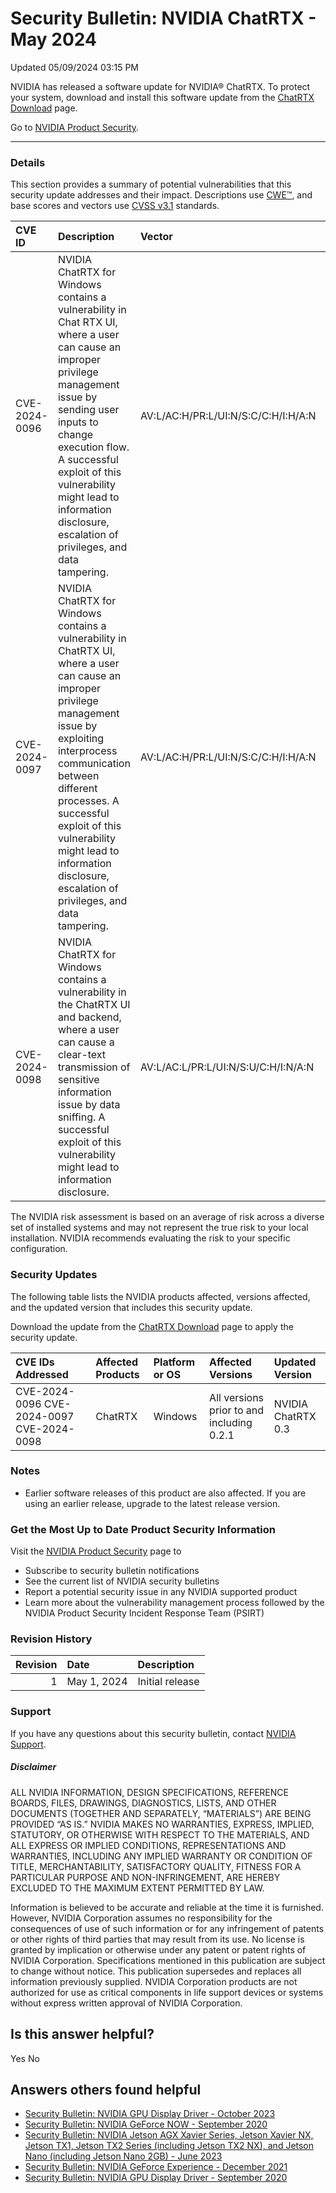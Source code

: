 

Security Bulletin: NVIDIA ChatRTX - May 2024
============================================




 Updated 05/09/2024 03:15 PM



NVIDIA has released a software update for NVIDIA® ChatRTX. To protect your system, download and install this software update from the [ChatRTX Download](https://www.nvidia.com/en-us/ai-on-rtx/chatrtx/) page.


Go to [NVIDIA Product Security](https://www.nvidia.com/security/).






---




### Details


This section provides a summary of potential vulnerabilities that this security update addresses and their impact. Descriptions use [CWE™](https://cwe.mitre.org/), and base scores and vectors use [CVSS v3.1](https://www.first.org/cvss/specification-document) standards.


| CVE ID | Description | Vector | Base Score | Severity | CWE | Impacts |
|:--------------|:--------------------------------------------------------------------------------------------------------------------------------------------------------------------------------------------------------------------------------------------------------------------------------------------------------------------------------------|:------------------------------------|-------------:|:-----------|:--------|:-----------------------------------------------------------------|
| CVE-2024-0096 | NVIDIA ChatRTX for Windows contains a vulnerability in Chat RTX UI, where a user can cause an improper privilege management issue by sending user inputs to change execution flow. A successful exploit of this vulnerability might lead to information disclosure, escalation of privileges, and data tampering. | AV:L/AC:H/PR:L/UI:N/S:C/C:H/I:H/A:N | 7.5 | High | CWE-269 | Information disclosure, escalation of privileges, data tampering |
| CVE-2024-0097 | NVIDIA ChatRTX for Windows contains a vulnerability in ChatRTX UI, where a user can cause an improper privilege management issue by exploiting interprocess communication between different processes. A successful exploit of this vulnerability might lead to information disclosure, escalation of privileges, and data tampering. | AV:L/AC:H/PR:L/UI:N/S:C/C:H/I:H/A:N | 7.5 | High | CWE-269 | Information disclosure, escalation of privileges, data tampering |
| CVE-2024-0098 | NVIDIA ChatRTX for Windows contains a vulnerability in the ChatRTX UI and backend, where a user can cause a clear-text transmission of sensitive information issue by data sniffing. A successful exploit of this vulnerability might lead to information disclosure. | AV:L/AC:L/PR:L/UI:N/S:U/C:H/I:N/A:N | 5.5 | Medium | CWE-319 | Information disclosure |
The NVIDIA risk assessment is based on an average of risk across a diverse set of installed systems and may not represent the true risk to your local installation. NVIDIA recommends evaluating the risk to your specific configuration.


### Security Updates


The following table lists the NVIDIA products affected, versions affected, and the updated version that includes this security update.


Download the update from the [ChatRTX Download](https://www.nvidia.com/en-us/ai-on-rtx/chatrtx/) page to apply the security update.


| CVE IDs Addressed | Affected Products | Platform or OS | Affected Versions | Updated Version |
|:--------------------------------------------|:--------------------|:-----------------|:------------------------------------------|:-------------------|
| CVE-2024-0096 CVE-2024-0097 CVE-2024-0098 | ChatRTX | Windows | All versions prior to and including 0.2.1 | NVIDIA ChatRTX 0.3 |
### Notes


* Earlier software releases of this product are also affected. If you are using an earlier release, upgrade to the latest release version.


### Get the Most Up to Date Product Security Information


Visit the [NVIDIA Product Security](https://www.nvidia.com/security) page to


* Subscribe to security bulletin notifications
* See the current list of NVIDIA security bulletins
* Report a potential security issue in any NVIDIA supported product
* Learn more about the vulnerability management process followed by the NVIDIA Product Security Incident Response Team (PSIRT)


### Revision History


| Revision | Date | Description |
|-----------:|:------------|:----------------|
| 1 | May 1, 2024 | Initial release |
### Support


If you have any questions about this security bulletin, contact [NVIDIA Support](https://www.nvidia.com/object/support.html).


##### Disclaimer


ALL NVIDIA INFORMATION, DESIGN SPECIFICATIONS, REFERENCE BOARDS, FILES, DRAWINGS, DIAGNOSTICS, LISTS, AND OTHER DOCUMENTS (TOGETHER AND SEPARATELY, “MATERIALS”) ARE BEING PROVIDED “AS IS.” NVIDIA MAKES NO WARRANTIES, EXPRESS, IMPLIED, STATUTORY, OR OTHERWISE WITH RESPECT TO THE MATERIALS, AND ALL EXPRESS OR IMPLIED CONDITIONS, REPRESENTATIONS AND WARRANTIES, INCLUDING ANY IMPLIED WARRANTY OR CONDITION OF TITLE, MERCHANTABILITY, SATISFACTORY QUALITY, FITNESS FOR A PARTICULAR PURPOSE AND NON-INFRINGEMENT, ARE HEREBY EXCLUDED TO THE MAXIMUM EXTENT PERMITTED BY LAW.


Information is believed to be accurate and reliable at the time it is furnished. However, NVIDIA Corporation assumes no responsibility for the consequences of use of such information or for any infringement of patents or other rights of third parties that may result from its use. No license is granted by implication or otherwise under any patent or patent rights of NVIDIA Corporation. Specifications mentioned in this publication are subject to change without notice. This publication supersedes and replaces all information previously supplied. NVIDIA Corporation products are not authorized for use as critical components in life support devices or systems without express written approval of NVIDIA Corporation.











Is this answer helpful?
-----------------------



Yes
No







Answers others found helpful
----------------------------


* [Security Bulletin: NVIDIA GPU Display Driver - October 2023](/app/answers/detail/a_id/5491/related/1)
* [Security Bulletin: NVIDIA GeForce NOW - September 2020](/app/answers/detail/a_id/5052/related/1)
* [Security Bulletin: NVIDIA Jetson AGX Xavier Series, Jetson Xavier NX, Jetson TX1, Jetson TX2 Series (including Jetson TX2 NX), and Jetson Nano (including Jetson Nano 2GB) - June 2023](/app/answers/detail/a_id/5466/related/1)
* [Security Bulletin: NVIDIA GeForce Experience - December 2021](/app/answers/detail/a_id/5295/related/1)
* [Security Bulletin: NVIDIA GPU Display Driver - September 2020](/app/answers/detail/a_id/5075/related/1)








